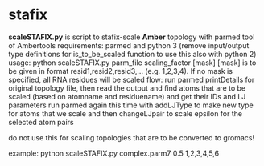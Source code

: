 # stafix

**scaleSTAFIX.py** is script to stafix-scale **Amber** topology with parmed tool of Ambertools
requirements:
	parmed and python 3 (remove input/output type definitions for is_to_be_scaled function to use this also with python 2)
usage:
	python scaleSTAFIX.py parm_file scaling_factor [mask]
		[mask] is to be given in format resid1,resid2,resid3,... (e.g. 1,2,3,4). If no mask is specified, all RNA residues will be scaled
flow:
	run parmed printDetails for original topology file, then read the output and find atoms that are to be scaled (based on atomname and residuename) and get their IDs and LJ parameters
	run parmed again this time with addLJType to make new type for atoms that we scale and then changeLJpair to scale epsilon for the selected atom pairs
  
do not use this for scaling topologies that are to be converted to gromacs!

example: python scaleSTAFIX.py complex.parm7 0.5 1,2,3,4,5,6

